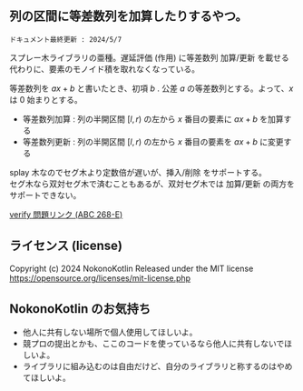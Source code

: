 ## 列の区間に等差数列を加算したりするやつ。

`ドキュメント最終更新 : 2024/5/7`

スプレー木ライブラリの亜種。遅延評価 (作用) に等差数列 加算/更新 を載せる代わりに、要素のモノイド積を取れなくなっている。  

等差数列を $ax+b$ と書いたとき、初項 $b$ . 公差 $a$ の等差数列とする。よって、$x$ は $0$ 始まりとする。

- 等差数列加算 : 列の半開区間 $[l,r)$ の左から $x$ 番目の要素に $ax + b$ を加算する
- 等差数列更新 : 列の半開区間 $[l,r)$ の左から $x$ 番目の要素を $ax + b$ に変更する

splay 木なのでセグ木より定数倍が遅いが、挿入/削除 をサポートする。  
セグ木なら双対セグ木で済むこともあるが、双対セグ木では 加算/更新 の両方をサポートできない。


<a href = "https://atcoder.jp/contests/abc268/submissions/53006388" target = "_brank">
verify 問題リンク (ABC 268-E)
</a>

## ライセンス (license)
Copyright (c) 2024 NokonoKotlin
Released under the MIT license
https://opensource.org/licenses/mit-license.php


## NokonoKotlin のお気持ち
- 他人に共有しない場所で個人使用してほしいよ。
- 競プロの提出とかも、ここのコードを使っているなら他人に共有しないでほしいよ。
- ライブラリに組み込むのは自由だけど、自分のライブラリと称するのはやめてほしいよ。


